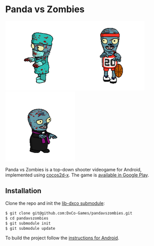 # Panda vs Zombies

![](ciru.gif)![](basquet.gif)![](cura.gif)

Panda vs Zombies is a top-down shooter videogame for Android, implemented using [cocos2d-x](https://github.com/cocos2d/cocos2d-x). The game is [available in Google Play](https://play.google.com/store/apps/details?id=com.dxco.pandavszombies).

## Installation

Clone the repo and init the [lib-dxco submodule](https://github.com/DxCo-Games/lib-dxco):

```
$ git clone git@github.com:DxCo-Games/pandavszombies.git
$ cd pandavszombies
$ git submodule init
$ git submodule update
```

To build the project follow the [instructions for Android](https://github.com/DxCo-Games/pandavszombies/blob/dev/proj.android/README.md).
